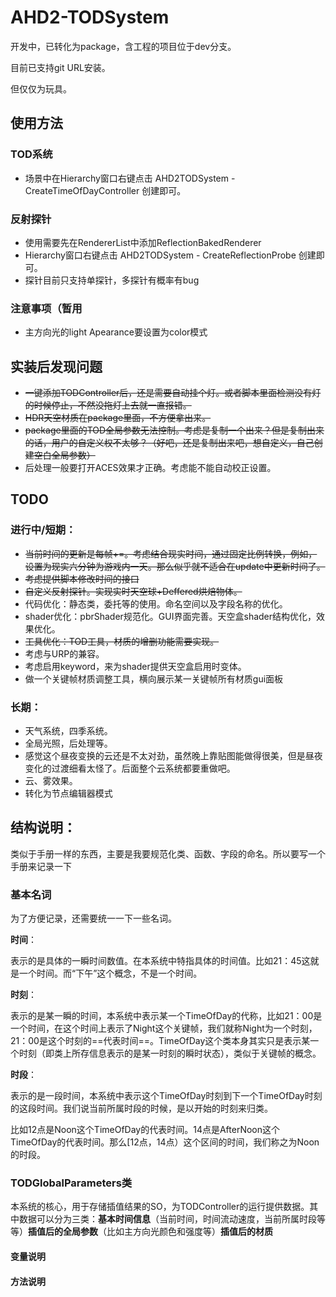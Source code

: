 # AHD2-TODSystem

开发中，已转化为package，含工程的项目位于dev分支。

目前已支持git URL安装。

但仅仅为玩具。

## 使用方法

### TOD系统

* 场景中在Hierarchy窗口右键点击 AHD2TODSystem - CreateTimeOfDayController 创建即可。

### 反射探针

* 使用需要先在RendererList中添加ReflectionBakedRenderer
* Hierarchy窗口右键点击 AHD2TODSystem - CreateReflectionProbe 创建即可。
* 探针目前只支持单探针，多探针有概率有bug

### 注意事项（暂用

* 主方向光的light Apearance要设置为color模式

## 实装后发现问题

* ~~一键添加TODController后，还是需要自动挂个灯。或者脚本里面检测没有灯的时候停止，不然没拖灯上去就一直报错。~~
* ~~HDR天空材质在package里面，不方便拿出来。~~
* ~~package里面的TOD全局参数无法控制。考虑是复制一个出来？但是复制出来的话，用户的自定义权不太够？（好吧，还是复制出来吧，想自定义，自己创建空白全局参数）~~
* 后处理一般要打开ACES效果才正确。考虑能不能自动校正设置。

## TODO

### 进行中/短期：

* ~~当前时间的更新是每帧+=。考虑结合现实时间，通过固定比例转换，例如，设置为现实六分钟为游戏内一天。那么似乎就不适合在update中更新时间了。~~
* ~~考虑提供脚本修改时间的接口~~
* ~~自定义反射探针。实现实时天空球+Deffered烘焙物体。~~
* 代码优化：静态类，委托等的使用。命名空间以及字段名称的优化。
* shader优化：pbrShader规范化。GUI界面完善。天空盒shader结构优化，效果优化。
* ~~工具优化：TOD工具，材质的增删功能需要实现。~~
* 考虑与URP的兼容。
* 考虑启用keyword，来为shader提供天空盒启用时变体。
* 做一个关键帧材质调整工具，横向展示某一关键帧所有材质gui面板

### 长期：

* 天气系统，四季系统。
* 全局光照，后处理等。
* 感觉这个昼夜变换的云还是不太对劲，虽然晚上靠贴图能做得很美，但是昼夜变化的过渡细看太怪了。后面整个云系统都要重做吧。
* 云、雾效果。
* 转化为节点编辑器模式

## 结构说明：

类似于手册一样的东西，主要是我要规范化类、函数、字段的命名。所以要写一个手册来记录一下

### 基本名词

为了方便记录，还需要统一一下一些名词。

**时间**：

表示的是具体的一瞬时间数值。在本系统中特指具体的时间值。比如21：45这就是一个时间。而“下午”这个概念，不是一个时间。

**时刻**：

表示的是某一瞬的时间，本系统中表示某一个TimeOfDay的代称，比如21：00是一个时间，在这个时间上表示了Night这个关键帧，我们就称Night为一个时刻，21：00是这个时刻的==代表时间==。TimeOfDay这个类本身其实只是表示某一个时刻（即类上所存信息表示的是某一时刻的瞬时状态），类似于关键帧的概念。

**时段**：

表示的是一段时间，本系统中表示这个TimeOfDay时刻到下一个TimeOfDay时刻的这段时间。我们说当前所属时段的时候，是以开始的时刻来归类。

比如12点是Noon这个TimeOfDay的代表时间。14点是AfterNoon这个TimeOfDay的代表时间。那么[12点，14点）这个区间的时间，我们称之为Noon的时段。

### TODGlobalParameters类

本系统的核心，用于存储插值结果的SO，为TODController的运行提供数据。其中数据可以分为三类：**基本时间信息**（当前时间，时间流动速度，当前所属时段等等）**插值后的全局参数**（比如主方向光颜色和强度等）**插值后的材质**

#### 变量说明



#### 方法说明
